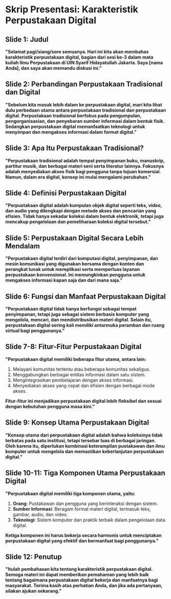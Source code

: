 # Skrip Presentasi: Karakteristik Perpustakaan Digital

## Slide 1: Judul  
**"Selamat pagi/siang/sore semuanya. Hari ini kita akan membahas karakteristik perpustakaan digital, bagian dari sesi ke-3 dalam mata kuliah Ilmu Perpustakaan di UIN Syarif Hidayatullah Jakarta. Saya [nama Anda], dan saya akan memandu diskusi ini."**  

## Slide 2: Perbandingan Perpustakaan Tradisional dan Digital  
**"Sebelum kita masuk lebih dalam ke perpustakaan digital, mari kita lihat dulu perbedaan utama antara perpustakaan tradisional dan perpustakaan digital. Perpustakaan tradisional berfokus pada pengumpulan, pengorganisasian, dan penyebaran sumber informasi dalam bentuk fisik. Sedangkan perpustakaan digital memanfaatkan teknologi untuk menyimpan dan mengakses informasi dalam format digital."**  

## Slide 3: Apa Itu Perpustakaan Tradisional?  
**"Perpustakaan tradisional adalah tempat penyimpanan buku, manuskrip, partitur musik, dan berbagai materi seni serta literatur lainnya. Fokusnya adalah menyediakan akses fisik bagi pengguna tanpa tujuan komersial. Namun, dalam era digital, konsep ini mulai mengalami perubahan."**  

## Slide 4: Definisi Perpustakaan Digital  
**"Perpustakaan digital adalah kumpulan objek digital seperti teks, video, dan audio yang dilengkapi dengan metode akses dan pencarian yang efisien. Tidak hanya sekadar koleksi dalam bentuk elektronik, tetapi juga mencakup pengelolaan dan pemeliharaan koleksi digital tersebut."**  

## Slide 5: Perpustakaan Digital Secara Lebih Mendalam  
**"Perpustakaan digital terdiri dari komputasi digital, penyimpanan, dan mesin komunikasi yang digunakan bersama dengan konten dan perangkat lunak untuk mereplikasi serta memperluas layanan perpustakaan konvensional. Ini memungkinkan pengguna untuk mengakses informasi kapan saja dan dari mana saja."**  

## Slide 6: Fungsi dan Manfaat Perpustakaan Digital  
**"Perpustakaan digital tidak hanya berfungsi sebagai tempat penyimpanan, tetapi juga sebagai sistem berbasis komputer yang mengelola, mencari, dan mendistribusikan materi digital. Selain itu, perpustakaan digital sering kali memiliki antarmuka peramban dan ruang virtual bagi penggunanya."**  

## Slide 7-8: Fitur-Fitur Perpustakaan Digital  
**"Perpustakaan digital memiliki beberapa fitur utama, antara lain:**  
1. Melayani komunitas tertentu atau beberapa komunitas sekaligus.  
2. Menggabungkan berbagai entitas informasi dalam satu sistem.  
3. Mengintegrasikan pembelajaran dengan akses informasi.  
4. Menyediakan akses yang cepat dan efisien dengan berbagai mode akses.  

**Fitur-fitur ini menjadikan perpustakaan digital lebih fleksibel dan sesuai dengan kebutuhan pengguna masa kini."**  

## Slide 9: Konsep Utama Perpustakaan Digital  
**"Konsep utama dari perpustakaan digital adalah bahwa koleksinya tidak terbatas pada satu institusi, tetapi tersebar luas di berbagai jaringan. Oleh karena itu, diperlukan kombinasi keterampilan pustakawan dan ilmu komputer untuk mengelola dan memastikan keberlanjutan perpustakaan digital."**  

## Slide 10-11: Tiga Komponen Utama Perpustakaan Digital  
**"Perpustakaan digital memiliki tiga komponen utama, yaitu:**  
1. **Orang**: Pustakawan dan pengguna yang berinteraksi dengan sistem.  
2. **Sumber Informasi**: Beragam format materi digital, termasuk teks, gambar, audio, dan video.  
3. **Teknologi**: Sistem komputer dan praktik terbaik dalam pengelolaan data digital.  

**Ketiga komponen ini harus bekerja secara harmonis untuk menciptakan perpustakaan digital yang efektif dan bermanfaat bagi penggunanya."**  

## Slide 12: Penutup  
**"Itulah pembahasan kita tentang karakteristik perpustakaan digital. Semoga materi ini dapat memberikan pemahaman yang lebih baik tentang bagaimana perpustakaan digital bekerja dan manfaatnya bagi masyarakat. Terima kasih atas perhatian Anda, dan jika ada pertanyaan, silakan ajukan sekarang."**  
